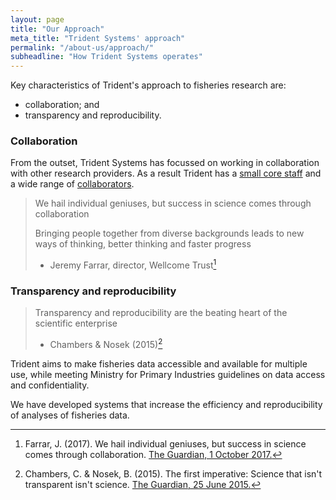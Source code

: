 ```yaml
---
layout: page
title: "Our Approach"
meta_title: "Trident Systems' approach"
permalink: "/about-us/approach/"
subheadline: "How Trident Systems operates"
---
```


Key characteristics of Trident's approach to fisheries research are:

+ collaboration; and
+ transparency and reproducibility.

### Collaboration

From the outset, Trident Systems has focussed on working in collaboration with
other research providers. As a result Trident has a
[small core staff](/about-us/people/ "Our people") and a wide range of
[collaborators](/about-us/partners/ "Our partners").

> We hail individual geniuses, but success in science comes through
> collaboration
>
> Bringing people together from diverse backgrounds leads to new ways of
> thinking, better thinking and faster progress
> - Jeremy Farrar, director, Wellcome Trust[^1]

### Transparency and reproducibility

> Transparency and reproducibility are the beating heart of the scientific
> enterprise
> - Chambers & Nosek (2015)[^2]

Trident aims to make fisheries data accessible and available for multiple use,
while meeting Ministry for Primary Industries guidelines on data access and
confidentiality.

We have developed systems that increase the efficiency and reproducibility of
analyses of fisheries data.

[^1]: Farrar, J. (2017). We hail individual geniuses, but success in science comes through collaboration.  [The Guardian, 1 October 2017.](https://www.theguardian.com/commentisfree/2017/sep/30/we-hail-individual-geniuses-success-in-science-collaboration-nobel-prize)

[^2]: Chambers, C. & Nosek, B. (2015). The first imperative: Science that isn't transparent isn't science.  [The Guardian, 25 June 2015.](https://www.theguardian.com/science/head-quarters/2015/jun/25/the-first-imperative-science-that-isnt-transparent-isnt-science)
